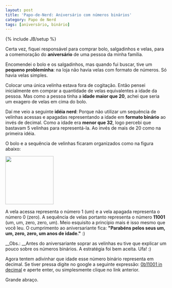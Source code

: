 ```yaml
---
layout: post
title: 'Papo-de-Nerd: Aniversário com números binários'
category: Papo de Nerd
tags: [aniversário, binário]
---
```


{% include JB/setup %}

Certa vez, fiquei responsável para comprar bolo, salgadinhos e velas, para a comemoração do __aniversário__ de uma pessoa da minha família.

Encomendei o bolo e os salgadinhos, mas quando fui buscar, tive um __pequeno probleminha__: na loja não havia velas com formato de números. Só havia velas simples.

Colocar uma única velinha estava fora de cogitação. Então pensei inicialmente em comprar a quantidade de velas equivalentes a idade da pessoa. Mas como a pessoa tinha a __idade maior que 20__, achei que seria um exagero de velas em cima do bolo.

Daí me veio a seguinte __idéia nerd__: Porque não utilizar um sequência de velinhas acessas e apagadas representando a idade em __formato binário__ ao invés de decimal. Como a idade era __menor que 32__, logo percebi que bastavam 5 velinhas para representá-la. Ao invés de mais de 20 como na primeira idéia.

O bolo e a sequência de velinhas ficaram organizados como na figura abaixo: 
 
<a href="http://valeriofarias.com/wp-content/uploads/2011/03/bolo-binario.jpg"><img src="http://valeriofarias.com/wp-content/uploads/2011/03/bolo-binario-150x150.jpg" alt="" title="bolo-binario" width="150" height="150" class="aligncenter size-thumbnail wp-image-387" /></a>

A vela acessa representa o número 1 (um) e a vela apagada representa o número 0 (zero). A sequência de velas portanto representa o número __11001__ (um, um, zero, zero, um). Meio esquisito a princípio mais é isso mesmo que você leu. O cumprimento ao aniversariante fica: __"Parabéns pelos seus um, um, zero, zero, um anos de idade."__ :)

__Obs.: __Antes do aniversariante soprar as velinhas eu tive que explicar um pouco sobre os números binários. A estratégia foi bem aceita. Ufa! :)

Agora tentem adivinhar que idade esse número binário representa em decimal. Se tiver pressa digite no google a seguinte expressão: <a href="http://www.google.com/search?hl=en&amp;q=0b11001+in+decimal">0b11001 in decimal</a> e aperte enter, ou simplesmente clique no link anterior.

Grande abraço.
